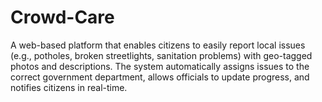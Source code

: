 # Crowd-Care
A web-based platform that enables citizens to easily report local issues (e.g., potholes, broken streetlights, sanitation problems) with geo-tagged photos and descriptions. The system automatically assigns issues to the correct government department, allows officials to update progress, and notifies citizens in real-time.

